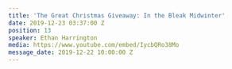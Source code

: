 ```yaml
---
title: 'The Great Christmas Giveaway: In the Bleak Midwinter'
date: 2019-12-23 03:37:00 Z
position: 13
speaker: Ethan Harrington
media: https://www.youtube.com/embed/IycbQRo38Mo
message_date: 2019-12-22 10:00:00 Z
---
```


